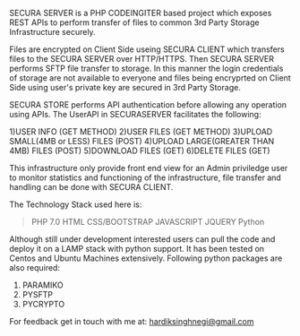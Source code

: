 SECURA SERVER is a PHP CODEINGITER  based project which exposes REST APIs to perform transfer of files to common 3rd Party Storage Infrastructure securely.

Files are encrypted on Client Side useing SECURA CLIENT which transfers files to the SECURA SERVER over HTTP/HTTPS. Then SECURA SERVER performs SFTP file transfer to storage. In this manner the login credentials of storage are not available to everyone and files being encryprted on Client Side using user's private key are secured in 3rd Party Storage.

SECURA STORE performs API authentication before allowing any operation using APIs. The UserAPI in SECURASERVER facilitates the following:

1)USER INFO (GET METHOD)
2)USER FILES (GET METHOD)
3)UPLOAD SMALL(4MB or LESS) FILES (POST)
4)UPLOAD LARGE(GREATER THAN 4MB) FILES (POST)
5)DOWNLOAD FILES (GET)
6)DELETE FILES (GET)


This infrastructure only provide front end view for an Admin priviledge user to monitor statistics and functioning of the infrastructure, file transfer and handling can be done with SECURA CLIENT.

The Technology Stack used here is:
>PHP 7.0
>HTML
>CSS/BOOTSTRAP
>JAVASCRIPT
>JQUERY
>Python


Although still under development interested users can pull the code and deploy it on a LAMP stack with python support. It has been tested on Centos and Ubuntu Machines extensively. Following python packages are also required:

1. PARAMIKO
2. PYSFTP
3. PYCRYPTO


For feedback get in touch with me at: hardiksinghnegi@gmail.com

